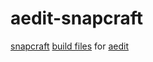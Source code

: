 # aedit-snapcraft
[snapcraft](https://snapcraft.io/aedit) [build files](snap/snapcraft.yaml) for [aedit](https://github.com/rhubarb-geek-nz/aedit)
